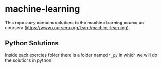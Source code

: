 # machine-learning

This repository contains solutions to the machine learning course on coursera (https://www.coursera.org/learn/machine-learning).

## Python Solutions

Inside each exercies folder there is a folder named `*_py` in which we will do the solutions in python. 
